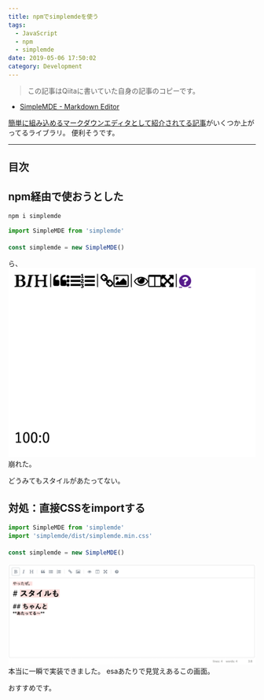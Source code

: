 ```yaml
---
title: npmでsimplemdeを使う
tags:
  - JavaScript
  - npm
  - simplemde
date: 2019-05-06 17:50:02
category: Development
---
```


> この記事はQiitaに書いていた自身の記事のコピーです。

* [SimpleMDE - Markdown Editor](https://github.com/sparksuite/simplemde-markdown-editor)

[簡単に組み込めるマークダウンエディタとして紹介されてる記事](http://unitopi.com/markdown-editor/)がいくつか上がってるライブラリ。
便利そうです。

<!-- more -->

---

## 目次

<!-- toc -->

## npm経由で使おうとした

```shell
npm i simplemde
```

```app.js
import SimpleMDE from 'simplemde'

const simplemde = new SimpleMDE()
```

ら、
![x](./use-simplemde-in-npm/oops.png)
崩れた。

どうみてもスタイルがあたってない。

## 対処：直接CSSをimportする

```app.js
import SimpleMDE from 'simplemde'
import 'simplemde/dist/simplemde.min.css'

const simplemde = new SimpleMDE()
```

![o](./use-simplemde-in-npm/success.png)
本当に一瞬で実装できました。
esaあたりで見覚えあるこの画面。

おすすめです。
